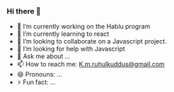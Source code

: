 ### Hi there 👋

- 🔭 I’m currently working on the Hablu program
- 🌱 I’m currently learning to react
- 👯 I’m looking to collaborate on a Javascript project.
- 🤔 I’m looking for help with Javascript 
- 💬 Ask me about ...
- 📫 How to reach me: K.m.ruhulkuddus@gmail.com
- 😄 Pronouns: ...
- ⚡ Fun fact: ...

